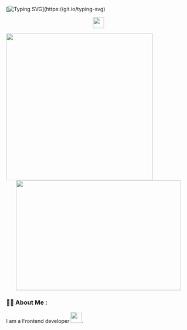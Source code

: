 [![Typing SVG](https://readme-typing-svg.herokuapp.com?font=Fira+Code&weight=500&size=36&duration=5005&pause=1017&color=C07BF7&vCenter=true&random=false&width=1000&height=117&lines=Welcome+To+Arina+Kryatova+Github+Profile...)](https://git.io/typing-svg)
<p align="center">
<img src="https://media.giphy.com/media/v1.Y2lkPTc5MGI3NjExNDEwYWUwYmUzZWQ2NTg0MWViZjI3MDFmZjNkZjFhZDBiOWM5ZTM3NCZlcD12MV9pbnRlcm5hbF9naWZzX2dpZklkJmN0PXM/hvRJCLFzcasrR4ia7z/giphy.gif" width="30px"/>
</p>
 
   
  <img src="https://media.giphy.com/media/137EaR4vAOCn1S/giphy.gif" width="400"/>
  <div id="badges">

</div>
  
 
</div>
<div align="center">
  <img src="https://media.giphy.com/media/PmAjqmm4beKervYzFr/giphy.gif" width="450" height="300"/>
</div>

### :woman_technologist: About Me :
I am a Frontend developer <img src="https://media.giphy.com/media/WUlplcMpOCEmTGBtBW/giphy.gif" width="30">.
<!--
**Archik-K/Archik-K** is a ✨ _special_ ✨ repository because its `README.md` (this file) appears on your GitHub profile.

Here are some ideas to get you started:

- 🔭 I’m currently working on ...
- 🌱 I’m currently learning ...
- 👯 I’m looking to collaborate on ...
- 🤔 I’m looking for help with ...
- 💬 Ask me about ...
- 📫 How to reach me: ...
- 😄 Pronouns: ...
- ⚡ Fun fact: ...
-->
